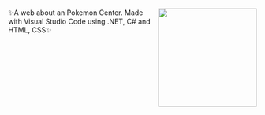 ###

<img align="right" height="200" weight="200" src="https://github.com/user-attachments/assets/df21bdd1-f715-457a-aa65-f6f537b7b820" />

###

<p>✨A web about an Pokemon Center. Made with Visual Studio Code using .NET, C# and HTML, CSS✨</p>

###
